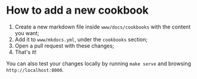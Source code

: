 # How to add a new cookbook

1. Create a new markdown file inside `www/docs/cookbooks` with the content you want;
2. Add it to `www/mkdocs.yml`, under the `cookbooks` section;
3. Open a pull request with these changes;
4. That's it!

You can also test your changes locally by running `make serve` and browsing `http://localhost:8000`.
